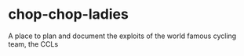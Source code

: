 chop-chop-ladies
================

A place to plan and document the exploits of the world famous cycling team, the CCLs
